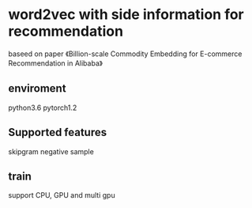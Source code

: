 # word2vec with side information for recommendation
baseed on paper 《Billion-scale Commodity Embedding for E-commerce Recommendation in Alibaba》

## enviroment
python3.6
pytorch1.2

## Supported features
skipgram
negative sample

## train
support CPU, GPU and multi gpu

